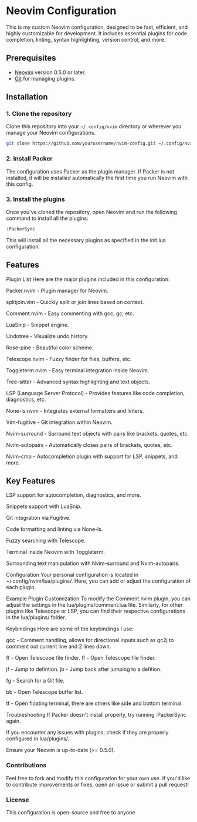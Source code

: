 # Neovim Configuration

This is my custom Neovim configuration, designed to be fast, efficient, and
highly customizable for development. It includes essential plugins for code
completion, linting, syntax highlighting, version control, and more.

## Prerequisites

- [Neovim](https://neovim.io/) version 0.5.0 or later.
- [Git](https://git-scm.com/) for managing plugins.

## Installation

### 1. Clone the repository

Clone this repository into your `~/.config/nvim` directory or wherever you
manage your Neovim configurations.

```bash
git clone https://github.com/yourusername/nvim-config.git ~/.config/nvim
```

### 2. Install Packer

The configuration uses Packer as the plugin manager. If Packer is not
installed, it will be installed automatically the first time you run Neovim
with this config.

### 3. Install the plugins

Once you've cloned the repository, open Neovim and run the following command
to install all the plugins:

```bash
:PackerSync
```

This will install all the necessary plugins as specified in the init.lua
configuration.

## Features

Plugin List
Here are the major plugins included in this configuration:

Packer.nvim - Plugin manager for Neovim.

splitjoin.vim - Quickly split or join lines based on context.

Comment.nvim - Easy commenting with gcc, gc, etc.

LuaSnip - Snippet engine.

Undotree - Visualize undo history.

Rose-pine - Beautiful color scheme.

Telescope.nvim - Fuzzy finder for files, buffers, etc.

Toggleterm.nvim - Easy terminal integration inside Neovim.

Tree-sitter - Advanced syntax highlighting and text objects.

LSP (Language Server Protocol) - Provides features like code
completion, diagnostics, etc.

None-ls.nvim - Integrates external formatters and linters.

Vim-fugitive - Git integration within Neovim.

Nvim-surround - Surround text objects with pairs like brackets, quotes,
etc.

Nvim-autopairs - Automatically closes pairs of brackets, quotes, etc.

Nvim-cmp - Autocompletion plugin with support for LSP, snippets, and
more.

## Key Features

LSP support for autocompletion, diagnostics, and more.

Snippets support with LuaSnip.

Git integration via Fugitive.

Code formatting and linting via None-ls.

Fuzzy searching with Telescope.

Terminal inside Neovim with Toggleterm.

Surrounding text manipulation with Nvim-surround and Nvim-autopairs.

Configuration
Your personal configuration is located in ~/.config/nvim/lua/plugins/. Here,
you can add or adjust the configuration of each plugin.

Example Plugin Customization
To modify the Comment.nvim plugin, you can adjust the settings in the
lua/plugins/comment.lua file. Similarly, for other plugins like Telescope
or LSP, you can find their respective configurations in the lua/plugins/
folder.

Keybindings
Here are some of the keybindings I use:

gcc - Comment handling, allows for directional inputs such as gc2j to comment out current line and 2 lines down.

<leader>ff - Open Telescope file finder.
<leader>ff - Open Telescope file finder.

<leader>jf - Jump to defintion.
<leader>jb - Jump back after jumping to a defition.

<leader>fg - Search for a Git file.

<leader>bb - Open Telescope buffer list.

<leader>tf - Open floating terminal, there are others like side and bottom terminal.

Troubleshooting
If Packer doesn't install properly, try running :PackerSync again.

If you encounter any issues with plugins, check if they are properly
configured in lua/plugins/.

Ensure your Neovim is up-to-date (>= 0.5.0).

### Contributions

Feel free to fork and modify this configuration for your own use. If you'd
like to contribute improvements or fixes, open an issue or submit a pull
request!

### License

This configuration is open-source and free to anyone
